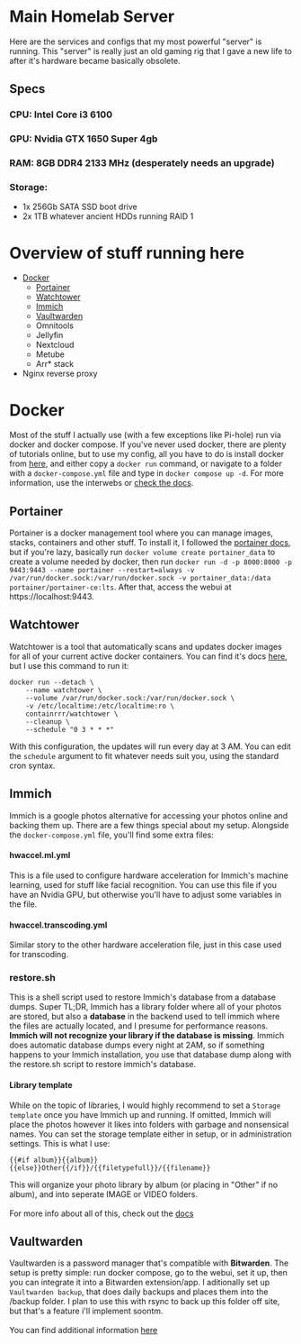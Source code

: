 # Main Homelab Server
Here are the services and configs that my most powerful "server" is running.
This "server" is really just an old gaming rig that I gave a new life to after it's hardware became basically obsolete.
## Specs
### CPU: Intel Core i3 6100
### GPU: Nvidia GTX 1650 Super 4gb
### RAM: 8GB DDR4 2133 MHz (desperately needs an upgrade)
### Storage:
- 1x 256Gb SATA SSD boot drive
- 2x 1TB whatever ancient HDDs running RAID 1
# Overview of stuff running here
- [Docker](#docker)
  - [Portainer](#portainer)
  - [Watchtower](#watchtower)
  - [Immich](#immich)
  - [Vaultwarden](#vaultwarden)
  - Omnitools
  - Jellyfin
  - Nextcloud
  - Metube
  - Arr* stack
- Nginx reverse proxy
  
# Docker
Most of the stuff I actually use (with a few exceptions like Pi-hole) run via docker and docker compose. If you've never used docker, there are plenty of tutorials online, but to use my config, 
all you have to do is install docker from [here](https://docs.docker.com/engine/install/), 
and either copy a `docker run` command, or navigate to a folder with a `docker-compose.yml` file and type in `docker compose up -d`.
For more information, use the interwebs or [check the docs](https://docs.docker.com/).

## Portainer
Portainer is a docker management tool where you can manage images, stacks, containers and other stuff. To install it, I followed the [portainer docs](https://docs.portainer.io/start/install-ce/server/docker/linux), but if you're lazy, 
basically run `docker volume create portainer_data` to create a volume needed by docker, then run `docker run -d -p 8000:8000 -p 9443:9443 --name portainer --restart=always -v /var/run/docker.sock:/var/run/docker.sock -v portainer_data:/data portainer/portainer-ce:lts`. 
After that, access the webui at https://localhost:9443.

## Watchtower
Watchtower is a tool that automatically scans and updates docker images for all of your current active docker containers.
You can find it's docs [here](https://containrrr.dev/watchtower/), but I use this command to run it:
```
docker run --detach \
    --name watchtower \
    --volume /var/run/docker.sock:/var/run/docker.sock \
    -v /etc/localtime:/etc/localtime:ro \
    containrrr/watchtower \
    --cleanup \
    --schedule "0 3 * * *"
```
With this configuration, the updates will run every day at 3 AM. You can edit the `schedule` argument to fit whatever needs suit you, using the standard cron syntax.

## Immich
Immich is a google photos alternative for accessing your photos online and backing them up.
There are a few things special about my setup. Alongside the `docker-compose.yml` file, you'll find some extra files:
#### hwaccel.ml.yml
This is a file used to configure hardware acceleration for Immich's machine learning, used for stuff like facial recognition. You can use this file if you have an Nvidia GPU, but otherwise you'll have to adjust some variables in the file.
#### hwaccel.transcoding.yml
Similar story to the other hardware acceleration file, just in this case used for transcoding.
### restore.sh
This is a shell script used to restore Immich's database from a database dumps. Super TL;DR, Immich has a library folder where all of your photos are stored, but also a **database** in the backend used to tell immich where the files are actually located, and I presume for performance reasons. **Immich will not recognize your library if the database is missing**.
Immich does automatic database dumps every night at 2AM, so if something happens to your Immich installation, you use that database dump along with the restore.sh script to restore immich's database.
#### Library template
While on the topic of libraries, I would highly recommend to set a `Storage template` once you have Immich up and running. If omitted, Immich will place the photos however it likes into folders with garbage and nonsensical names.
You can set the storage template either in setup, or in administration settings.
This is what I use:
```
{{#if album}}{{album}}{{else}}Other{{/if}}/{{filetypefull}}/{{filename}}
```
This will organize your photo library by album (or placing in "Other" if no album), and into seperate IMAGE or VIDEO folders.
<br/><br/>
For more info about all of this, check out the [docs](https://immich.app/docs/overview/welcome/)

## Vaultwarden
Vaultwarden is a password manager that's compatible with **Bitwarden**.
The setup is pretty simple: run docker compose, go to the webui, set it up, then you can integrate it into a Bitwarden extension/app.
I aditionally set up `Vaultwarden backup`, that does daily backups and places them into the /backup folder. I plan to use this with rsync to back up this folder off site, but that's a feature i'll implement soontm.
<br/><br/>
You can find additional information [here](https://github.com/dani-garcia/vaultwarden)


